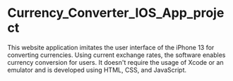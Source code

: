 # Currency_Converter_IOS_App_project
This website application imitates the user interface of the iPhone 13 for converting currencies. Using current exchange rates, the software enables currency conversion for users. It doesn't require the usage of Xcode or an emulator and is developed using HTML, CSS, and JavaScript.
